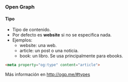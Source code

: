 ### Open Graph
#### Tipo

- Tipo de contenido.
- Por defecto es **website** si no se especifica nada.
- Ejemplos:
    - website: una web.
    - article: un post o una noticia.
    - book: un libro. Se usa principalmente para ebooks.

````HTML
<meta property="og:type" content="article">
````

Más información en http://ogp.me/#types